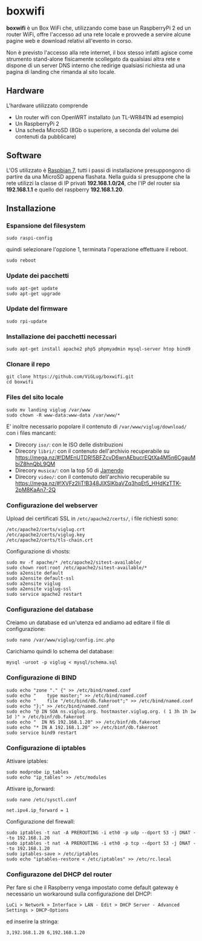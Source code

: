# boxwifi

**boxwifi** è un Box WiFi che, utilizzando come base un RaspberryPi 2 ed un router WiFi, offre l'accesso ad una rete locale e provvede a servire alcune pagine web e download relativi all'evento in corso.

Non è previsto l'accesso alla rete internet, il box stesso infatti agisce come strumento stand-alone fisicamente scollegato da qualsiasi altra rete e dispone di un server DNS interno che redirige qualsiasi richiesta ad una pagina di landing che rimanda al sito locale.

## Hardware
L'hardware utilizzato comprende

* Un router wifi con OpenWRT installato (un TL-WR841N ad esempio)
* Un RaspberryPi 2
* Una scheda MicroSD (8Gb o superiore, a seconda del volume dei contenuti da pubblicare)

## Software

L'OS utilizzato è [Raspbian 7](https://www.raspberrypi.org/downloads/raspbian/), tutti i passi di installazione presuppongono di partire da una MicroSD appena flashata.
Nella guida si presuppone che la rete utilizzi la classe di IP privati **192.168.1.0/24**, che l'IP del router sia **192.168.1.1** e quello del raspberry **192.168.1.20**.

## Installazione

### Espansione del filesystem

```
sudo raspi-config
```

quindi selezionare l'opzione 1, terminata l'operazione effettuare il reboot.

```
sudo reboot
```

### Update dei pacchetti

```
sudo apt-get update
sudo apt-get upgrade
```

### Update del firmware

```
sudo rpi-update
```

### Installazione dei pacchetti necessari

```
sudo apt-get install apache2 php5 phpmyadmin mysql-server htop bind9
```

### Clonare il repo

```
git clone https://github.com/ViGLug/boxwifi.git
cd boxwifi
```

### Files del sito locale

```
sudo mv landing viglug /var/www
sudo chown -R www-data:www-data /var/www/*
```

E' inoltre necessario popolare il contenuto di ```/var/www/viglug/download/``` con i files mancanti:

* Direcory ```iso/```: con le ISO delle distribuzioni
* Direcory ```libri/```: con il contenuto dell'archivio recuperabile su https://mega.nz/#!DMEnUTDR!5BFZcvD6wnAEbucrEQtXa4M5n6CgauMbiZ8hnQbL9QM
* Direcory ```musica/```: con la top 50 di [Jamendo](https://www.jamendo.com/charts)
* Direcory ```video/```: con il contenuto dell'archivio recuperabile su https://mega.nz/#!XVFz2IiT!B348JlXSlKbaVZq3hqEt5_HHdKzTTK-2pM8KaAn7-2Q

### Configurazione del webserver

Upload dei certificati SSL in ```/etc/apache2/certs/```, i file richiesti sono:

```
/etc/apache2/certs/viglug.crt
/etc/apache2/certs/viglug.key
/etc/apache2/certs/tls-chain.crt
```

Configurazione di vhosts:

```
sudo mv -f apache/* /etc/apache2/sitest-available/
sudo chown root:root /etc/apache2/sitest-available/*
sudo a2ensite default
sudo a2ensite default-ssl
sudo a2ensite viglug
sudo a2ensite viglug-ssl
sudo service apache2 restart
```

### Configurazione del database

Creiamo un database ed un'utenza ed andiamo ad editare il file di configurazione:

```
sudo nano /var/www/viglug/config.inc.php
```

Carichiamo quindi lo schema del database:

```
mysql -uroot -p viglug < mysql/schema.sql
```

### Configurazione di BIND

```
sudo echo "zone "." {" >> /etc/bind/named.conf
sudo echo "    type master;" >> /etc/bind/named.conf
sudo echo "    file "/etc/bind/db.fakeroot";" >> /etc/bind/named.conf
sudo echo "};" >> /etc/bind/named.conf
sudo echo "@ IN SOA ns.viglug.org. hostmaster.viglug.org. ( 1 3h 1h 1w 1d )" > /etc/binf/db.fakeroot
sudo echo "  IN NS 192.168.1.20" >> /etc/binf/db.fakeroot
sudo echo "* IN A 192.168.1.20" >> /etc/binf/db.fakeroot
sudo service bind9 restart
```

### Configurazione di iptables

Attivare iptables:

```
sudo modprobe ip_tables
sudo echo "ip_tables" >> /etc/modules
```

Attivare ip_forward:

```
sudo nano /etc/sysctl.conf

net.ipv4.ip_forward = 1
```

Configurazione del firewall:

```
sudo iptables -t nat -A PREROUTING -i eth0 -p udp --dport 53 -j DNAT --to 192.168.1.20
sudo iptables -t nat -A PREROUTING -i eth0 -p tcp --dport 53 -j DNAT --to 192.168.1.20
sudo iptables-save > /etc/iptables
sudo echo "iptables-restore < /etc/iptables" >> /etc/rc.local
```

### Configurazone del DHCP del router

Per fare si che il Raspberry venga impostato come default gateway è necessario un workaround sulla configurazione del DHCP:

```
LuCi > Network > Interface > LAN - Edit > DHCP Server - Advanced Settings > DHCP-Options
```

ed inserire la stringa:

```
3,192.168.1.20 6,192.168.1.20
```

